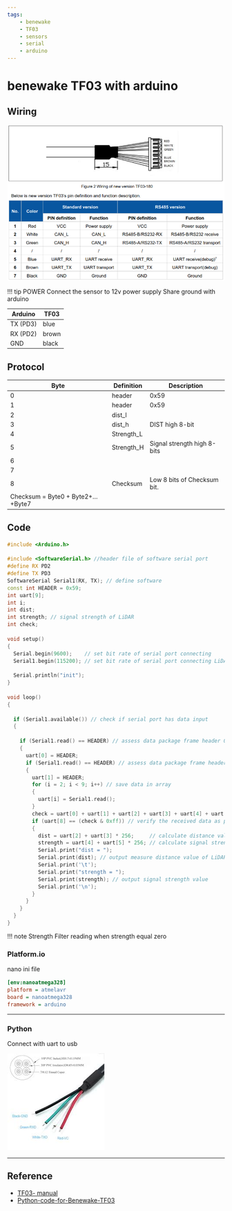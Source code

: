 ```yaml
---
tags:
    - benewake
    - TF03
    - sensors
    - serial
    - arduino
---
```


# benewake TF03 with arduino

## Wiring
![alt text](images/beneweak_tf03-180_wiring.png)


!!! tip POWER
    Connect the sensor to 12v power supply
    Share ground with arduino
     

| Arduino  | TF03  |
|---|---|
| TX (PD3)  | blue  |
| RX (PD2)  | brown  |
| GND  | black  |



## Protocol

| Byte  | Definition   | Description  |
|---|---|---|
|  0 | header  | 0x59  |
| 1  | header  | 0x59  |
| 2  | dist_l  |   |
| 3  | dist_h  | DIST high 8-bit |
| 4  | Strength_L  |   |
| 5  | Strength_H | Signal strength high 8-bits |
| 6  |   |   |
| 7  |   |   |
| 8  | Checksum  | Low 8 bits of Checksum bit.
Checksum = Byte0 + Byte2+…+Byte7  |


## Code

```cpp
#include <Arduino.h>

#include <SoftwareSerial.h> //header file of software serial port
#define RX PD2
#define TX PD3
SoftwareSerial Serial1(RX, TX); // define software
const int HEADER = 0x59;
int uart[9];
int i;
int dist;
int strength; // signal strength of LiDAR
int check;

void setup()
{
  Serial.begin(9600);    // set bit rate of serial port connecting
  Serial1.begin(115200); // set bit rate of serial port connecting LiDAR with

  Serial.println("init");
}

void loop()
{

  if (Serial1.available()) // check if serial port has data input
  {

    if (Serial1.read() == HEADER) // assess data package frame header 0x59
    {
      uart[0] = HEADER;
      if (Serial1.read() == HEADER) // assess data package frame header 0x59
      {
        uart[1] = HEADER;
        for (i = 2; i < 9; i++) // save data in array
        {
          uart[i] = Serial1.read();
        }
        check = uart[0] + uart[1] + uart[2] + uart[3] + uart[4] + uart[5] + uart[6] + uart[7];
        if (uart[8] == (check & 0xff)) // verify the received data as per protocol
        {
          dist = uart[2] + uart[3] * 256;     // calculate distance value
          strength = uart[4] + uart[5] * 256; // calculate signal strength value
          Serial.print("dist = ");
          Serial.print(dist); // output measure distance value of LiDAR
          Serial.print('\t');
          Serial.print("strength = ");
          Serial.print(strength); // output signal strength value
          Serial.print('\n');
        }
      }
    }
  }
}
```

!!! note Strength
    Filter reading when strength equal zero
     

### Platform.io

nano ini file

```ini
[env:nanoatmega328]
platform = atmelavr
board = nanoatmega328
framework = arduino
```

---

### Python

Connect with uart to usb

![alt text](images/images_cp210x.png)

---

## Reference
- [TF03- manual](https://files.seeedstudio.com/products/101060004/TF03-100(UART-CAN)UserManual.pdf)
- [Python-code-for-Benewake-TF03](https://github.com/ibrahimqazi/Python-code-for-Benewake-TF03)